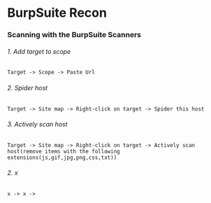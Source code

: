 # BurpSuite Recon 


### Scanning with the BurpSuite Scanners


###### 1\. Add target to scope
```
Target -> Scope -> Paste Url
```


###### 2\. Spider host
```
Target -> Site map -> Right-click on target -> Spider this host
```


###### 3\. Actively scan host
```
Target -> Site map -> Right-click on target -> Actively scan host(remove items with the following extensions(js,gif,jpg,png,css,txt))
```


###### 2\. x
```
x -> x -> 
```
